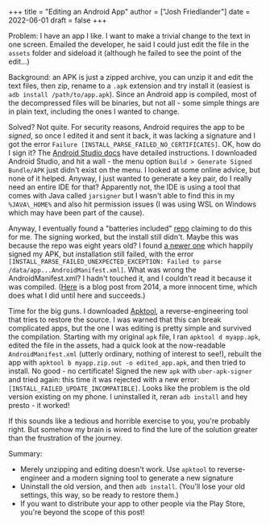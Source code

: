 +++
title = "Editing an Android App"
author = ["Josh Friedlander"]
date = 2022-06-01
draft = false
+++

Problem: I have an app I like. I want to make a trivial change to the text in one screen. Emailed the developer, he said I could just edit the file in the `assets` folder and sideload it (although he failed to see the point of the edit...)

Background: an APK is just a zipped archive, you can unzip it and edit the text files, then zip, rename to a `.apk` extension and try install it (easiest is `adb install /path/to/app.apk`). Since an Android app is compiled, most of the decompressed files will be binaries, but not all - some simple things are in plain text, including the ones I wanted to change.

Solved? Not quite. For security reasons, Android requires the app to be _signed_, so once I edited it and sent it back, it was lacking a signature and I got the error `Failure [INSTALL_PARSE_FAILED_NO_CERTIFICATES]`. OK, how do I sign it? The [Android Studio docs](https://developer.android.com/studio/publish/app-signing) have detailed instructions. I downloaded Android Studio, and hit a wall - the menu option `Build > Generate Signed Bundle/APK` just didn't exist on the menu. I looked at some online advice, but none of it helped. Anyway, I just wanted to generate a key pair, do I really need an entire IDE for that? Apparently not, the IDE is using a tool that comes with Java called `jarsigner` but I wasn't able to find this in my `%JAVA\_HOME%` and also hit permission issues (I was using WSL on Windows which may have been part of the cause).

Anyway, I eventually found a "batteries included" [repo](https://github.com/techexpertize/SignApk) claiming to do this for me. The signing worked, but the install still didn't. Maybe this was because the repo was eight years old? I found [a newer one](https://github.com/patrickfav/uber-apk-signer) which happily signed my APK, but installation still failed, with the error `[INSTALL_PARSE_FAILED_UNEXPECTED_EXCEPTION: Failed to parse /data/app...AndroidManifest.xml]`. What was wrong the AndroidManifest.xml? I hadn't touched it, and I couldn't read it because it was compiled. ([Here](https://blogs.sap.com/2014/05/21/how-to-modify-an-apk-file/) is a blog post from 2014, a more innocent time, which does what I did until here and succeeds.)

Time for the big guns. I downloaded [Apktool](https://ibotpeaches.github.io/Apktool/), a reverse-engineering tool that tries to restore the source. I was warned that this can break complicated apps, but the one I was editing is pretty simple and survived the compilation. Starting with my original `apk` file, I ran `apktool d myapp.apk`, edited the file in the assets, had a quick look at the now-readable `AndroidManifest.xml` (utterly ordinary, nothing of interest to see!), rebuilt the app with `apktool b myapp.zip.out -o edited_app.apk`, and then tried to install. No good - no certificate! Signed the new `apk` with `uber-apk-signer` and tried again: this time it was rejected with a new error: `[INSTALL_FAILED_UPDATE_INCOMPATIBLE]`. Looks like the problem is the old version existing on my phone. I uninstalled it, reran `adb install` and hey presto - it worked!

If this sounds like a tedious and horrible exercise to you, you're
probably right. But somehow my brain is wired to find the lure of the
solution greater than the frustration of the journey.

Summary:

-   Merely unzipping and editing doesn't work. Use `apktool` to reverse-engineer and a modern signing tool to generate a new signature
-   Uninstall the old version, and then `adb install`. (You'll lose your old settings, this way, so be ready to restore them.)
-   If you want to distribute your app to other people via the Play Store, you're beyond the scope of this post!
